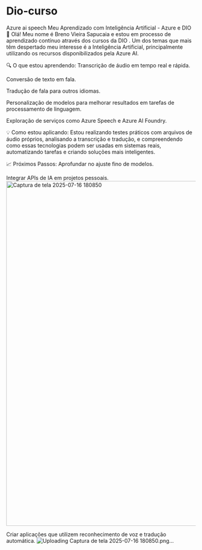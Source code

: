 # Dio-curso
Azure ai speech
Meu Aprendizado com Inteligência Artificial - Azure e DIO 🚀
Olá!
Meu nome é Breno Vieira Sapucaia e estou em processo de aprendizado contínuo através dos cursos da DIO . Um dos temas que mais têm despertado meu interesse é a Inteligência Artificial, principalmente utilizando os recursos disponibilizados pela Azure AI.

🔍 O que estou aprendendo:
Transcrição de áudio em tempo real e rápida.

Conversão de texto em fala.

Tradução de fala para outros idiomas.

Personalização de modelos para melhorar resultados em tarefas de processamento de linguagem.

Exploração de serviços como Azure Speech e Azure AI Foundry.

💡 Como estou aplicando:
Estou realizando testes práticos com arquivos de áudio próprios, analisando a transcrição e tradução, e compreendendo como essas tecnologias podem ser usadas em sistemas reais, automatizando tarefas e criando soluções mais inteligentes.

📈 Próximos Passos:
Aprofundar no ajuste fino de modelos.

Integrar APIs de IA em projetos pessoais.
<img width="1919" height="917" alt="Captura de tela 2025-07-16 180850" src="https://github.com/user-attachments/assets/0296e3df-27fc-488b-80d3-e8c16f15e3ba" />

Criar aplicações que utilizem reconhecimento de voz e tradução automática.
![Uploading Captura de tela 2025-07-16 180850.png…]()
